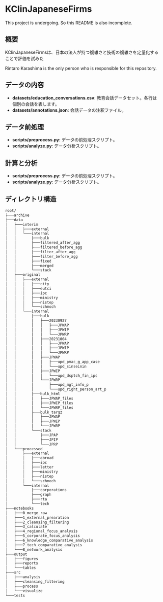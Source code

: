 # KCIinJapaneseFirms

This project is undergoing. So this README is also incomplete.

## 概要

KCIinJapaneseFirmsは、日本の法人が持つ複雑さと技術の複雑さを定量化することで評価を試みた

Rintaro Karashima is the only person who is responsible for this repository.

## データの内容

- **datasets/education_conversations.csv**: 教育会話データセット。各行は個別の会話を表します。
- **datasets/annotations.json**: 会話データの注釈ファイル。

## データ前処理

- **scripts/preprocess.py**: データの前処理スクリプト。
- **scripts/analyze.py**: データ分析スクリプト。

## 計算と分析

- **scripts/preprocess.py**: データの前処理スクリプト。
- **scripts/analyze.py**: データ分析スクリプト。

## ディレクトリ構造

```html
root/
├───archive
├───data
│   ├───interim
│   │   ├───external
│   │   └───internal
│   │       ├───bulk
│   │       ├───filtered_after_agg
│   │       ├───filtered_before_agg
│   │       ├───filter_after_agg
│   │       ├───filter_before_agg
│   │       ├───fixed
│   │       ├───merged
│   │       └───stack
│   ├───original
│   │   ├───external
│   │   │   ├───city
│   │   │   ├───eutci
│   │   │   ├───ipc
│   │   │   ├───ministry
│   │   │   ├───nistep
│   │   │   └───schmoch
│   │   └───internal
│   │       ├───bulk
│   │       │   ├───20230927
│   │       │   │   ├───JPWAP
│   │       │   │   ├───JPWIP
│   │       │   │   └───JPWRP
│   │       │   ├───20231004
│   │       │   │   ├───JPWAP
│   │       │   │   ├───JPWIP
│   │       │   │   └───JPWRP
│   │       │   ├───JPWAP
│   │       │   │   ├───upd_pmac_g_app_case
│   │       │   │   └───upd_sinseinin
│   │       │   ├───JPWIP
│   │       │   │   └───upd_dsptch_fin_ipc
│   │       │   └───JPWRP
│   │       │       ├───upd_mgt_info_p
│   │       │       └───upd_right_person_art_p
│   │       ├───bulk_html
│   │       │   ├───JPWAP_files
│   │       │   ├───JPWIP_files
│   │       │   └───JPWRP_files
│   │       ├───bulk_targz
│   │       │   ├───JPWAP
│   │       │   ├───JPWIP
│   │       │   └───JPWRP
│   │       └───stack
│   │           ├───JPAP
│   │           ├───JPIP
│   │           └───JPRP
│   └───processed
│       ├───external
│       │   ├───abroad
│       │   ├───ipc
│       │   ├───letter
│       │   ├───ministry
│       │   ├───nistep
│       │   └───schmoch
│       └───internal
│           ├───corporations
│           ├───graph
│           ├───rta
│           └───tech
├───notebooks
│   ├───0_merge_raw
│   ├───1_external_prearation
│   ├───2_cleansing_filtering
│   ├───3_calculate
│   ├───4_regional_focus_analysis
│   ├───5_corporate_focus_analysis
│   ├───6_knowledge_comparative_analysis
│   ├───7_tech_comparative_analysis
│   └───8_network_analysis
├───output
│   ├───figures
│   ├───reports
│   └───tables
├───src
│   ├───analysis
│   ├───cleansing_filtering
│   ├───process
│   └───visualize
└───tests
```
